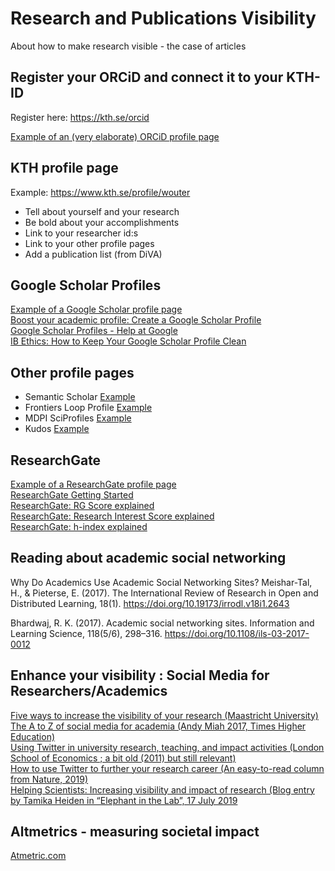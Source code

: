 # Research and Publications Visibility
 About how to make research visible - the case of articles

## Register your ORCiD and connect it to your KTH-ID

Register here: https://kth.se/orcid

[Example of an (very elaborate) ORCiD profile page](https://orcid.org/0000-0002-4858-8056)     

## KTH profile page     

Example: https://www.kth.se/profile/wouter  
 - Tell about yourself and your research
 - Be bold about your accomplishments
 - Link to your researcher id:s
 - Link to your other profile pages
 - Add a publication list (from DiVA)

## Google Scholar Profiles

[Example of a Google Scholar profile page](https://scholar.google.com/citations?user=s8NSQyMAAAAJ&hl=en&oi=ao)     
[Boost your academic profile: Create a Google Scholar Profile](https://libguides.reading.ac.uk/boost/google-scholar-profile)     
[Google Scholar Profiles - Help at Google](https://scholar.google.com/intl/en/scholar/citations.html#overview)     
[IB Ethics: How to Keep Your Google Scholar Profile Clean](https://www.aib.world/ethics-blog/ib-ethics-how-to-keep-your-google-scholar-profile-clean/)

## Other profile pages

- Semantic Scholar [Example](https://www.semanticscholar.org/author/Wouter-van-der-Wijngaart/3010740)    
- Frontiers Loop Profile [Example](https://loop.frontiersin.org/people/69/overview)    
- MDPI SciProfiles [Example](https://sciprofiles.com/profile/saladino)    
- Kudos [Example](https://www.growkudos.com/profile/mats_magnusson)

## ResearchGate

[Example of a ResearchGate profile page](https://www.researchgate.net/profile/Wouter-Wijngaart)       
[ResearchGate Getting Started](https://explore.researchgate.net/display/support/Getting+started)     
[ResearchGate: RG Score explained](https://explore.researchgate.net/display/support/RG+Score)     
[ResearchGate: Research Interest Score explained](https://explore.researchgate.net/display/support/Research+Interest)     
[ResearchGate: h-index explained](https://explore.researchgate.net/display/support/h-index)     

## Reading about academic social networking
Why Do Academics Use Academic Social Networking Sites?  Meishar-Tal, H., & Pieterse, E. (2017). The International Review of Research in Open and Distributed Learning, 18(1). https://doi.org/10.19173/irrodl.v18i1.2643

Bhardwaj, R. K. (2017). Academic social networking sites. Information and Learning Science, 118(5/6), 298–316. https://doi.org/10.1108/ils-03-2017-0012

## Enhance your visibility : Social Media for Researchers/Academics

[Five ways to increase the visibility of your research  (Maastricht University)](https://library.maastrichtuniversity.nl/five-ways-increase-visibility-research/)     
[The A to Z of social media for academia  (Andy Miah 2017, Times Higher Education)](https://www.timeshighereducation.com/a-z-social-media)     
[Using Twitter in university research, teaching, and impact activities (London School of Economics ; a bit old (2011) but still relevant)](https://blogs.lse.ac.uk/impactofsocialsciences/files/2011/11/Published-Twitter_Guide_Sept_2011.pdf)     
[How to use Twitter to further your research career  (An easy-to-read column from Nature, 2019)](https://www.nature.com/articles/d41586-019-00535-w)     
[Helping Scientists: Increasing visibility and impact of research  (Blog entry by Tamika Heiden in “Elephant in the Lab”, 17 July 2019](https://elephantinthelab.org/helping-scientists-increasing-visibility-and-impact-of-research/)     

 
##  Altmetrics - measuring societal impact

[Atmetric.com](https://www.altmetric.com/)     

